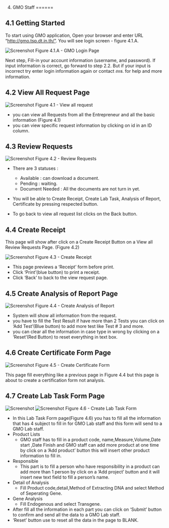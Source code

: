 4. GMO Staff
======

4.1 Getting Started <xref id="uc202" />
------

To start using GMO application, Open your browser and enter URL “http://gmo.tsp.dt.in.th/”. You will see login screen - figure 4.1.A.

![Screenshot](images/login.png)
Figure 4.1.A - GMO Login Page

Next step,  Fill-in your account information (username, and password). If input information is correct, go forward to step 2.2. But if your input is incorrect try enter login information again  or contact สทช. for help and more information.

4.2 View All Request Page <xref id="uc108" />
------

![Screenshot](images/gmo-view-all-request.png)
Figure 4.1 - View all request 

* you can view all Requests from all the Entrepreneur and all the basic information (Figure 4.1)
* you can view specific request information by clicking on id in an ID column.

4.3 Review Requests <xref id="uc108" />
------

![Screenshot](images/gmo-review-request.png)
Figure 4.2 - Review Requests

* There are 3 statuses : 
    * Available : can download a document.
    * Pending : waiting.
    * Document Needed : All the documents are not turn in yet.

* You will be able to Create Receipt, Create Lab Task, Analysis of Report, Certificate by pressing respected button.
* To go back to view all request list clicks on the Back button.

4.4 Create Receipt <xref id="uc116" />
------

This page will show after click on a Create Receipt Button on a View all Review Requests Page. (Figure 4.2) 

![Screenshot](images/gmo-create-receipt.png)
Figure 4.3 - Create Receipt

* This page previews a ‘Receipt’ form before print.
* Click ‘Print’(blue button) to print a receipt.
* Click ‘Back’ to back to the view request page.

4.5 Create Analysis of Report Page <xref id="uc114" />
------

![Screenshot](images/gmo-create-analysis.png)
Figure 4.4 - Create Analysis of Report 

* System will show all information from the request.
* you have to fill the Test Result if have more than 2 Tests you can click on ‘Add Test’(Blue button) to add more test like Test # 3 and more.
* you can clear all the information in case type in wrong by clicking on a ‘Reset’(Red Button) to reset everything in text box.

4.6 Create Certificate Form Page <xref id="uc113" />
------

![Screenshot](images/gmo-create-certificate.png)
Figure 4.5 - Create Certificate Form 

This page fill everything like a previous page in Figure 4.4 but this page is about to create a certification form not analysis.

4.7 Create Lab Task Form Page <xref id="uc110" />
------

![Screenshot](images/create-lab-task-1.png)
![Screenshot](images/create-lab-task-2.png)
Figure 4.6 - Create Lab Task Form

* In this Lab Task Form page(Figure 4.6) you has to fill all the information that has 4 subject to fill in for GMO Lab staff and  this form will send to a GMO Lab staff.
* Product Lists
    * GMO staff has to fill in a product code, name,Measure,Volume,Date start ,Date Finish and GMO staff can add more product at one time by click on a ‘Add product’ button this will insert other product information to fill in.
* Responsible
    * This part is to fill a person who have responsibility in a product can add more than 1 person by click on a ‘Add project’ button and it will insert new text field to fill a person’s name.
* Detail of Analysis
    * Fill Product code,detail,Method of Extracting DNA and select Method of Seperating Gene.
* Gene Analysis
    * Fill Endogenous and select Transgene.
* After fill all the information in each part you can click on ‘Submit’ button to confirm and send all the data to a GMO Lab staff.
* ‘Reset’ button use to reset all the data in the page to BLANK.


